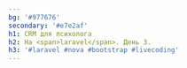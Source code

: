 ```yaml
---
bg: '#977676'
secondary: '#e7e2af'
h1: CRM для психолога
h2: На <span>laravel</span>. День 3.
h3: '#laravel #nova #bootstrap #livecoding'
---
```

